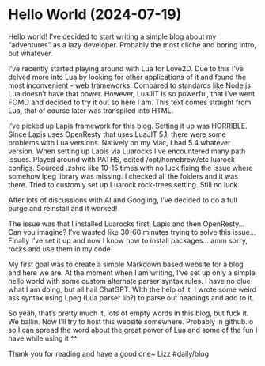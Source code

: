 # Hello World (2024-07-19)

Hello world! I’ve decided to start writing a simple blog about my “adventures” as a lazy developer. Probably the most cliche and boring intro, but whatever.

I’ve recently started playing around with Lua for Love2D. Due to this I’ve delved more into Lua by looking for other applications of it and found the most inconvenient - web frameworks. Compared to standards like Node.js Lua doesn’t have that power. However, LuaJIT is so powerful, that I’ve went FOMO and decided to try it out so here I am. This text comes straight from Lua, that of course later was transpiled into HTML.

I’ve picked up Lapis framework for this blog. Setting it up was HORRIBLE. Since Lapis uses OpenResty that uses LuaJIT 5.1, there were some problems with Lua versions. Natively on my Mac, I had 5.4.whatever version. When setting up Lapis via Luarocks I’ve encountered many path issues. Played around with PATHS, edited /opt/homebrew/etc luarock configs. Sourced .zshrc like 10-15 times with no luck fixing the issue where somehow lpeg library was missing. I checked all the folders and it was there. Tried to customly set up Luarock rock-trees setting. Still no luck. 

After lots of discussions with AI and Googling, I’ve decided to do a full purge and reinstall and it worked! 

The issue was that I installed Luarocks first, Lapis and then OpenResty… Can you imagine? I’ve wasted like 30-60 minutes trying to solve this issue… Finally I’ve set it up and now I know how to install packages… amm sorry, rocks and use them in my code. 

My first goal was to create a simple Markdown based website for a blog and here we are. At the moment when I am writing, I’ve set up only a simple hello world with some custom alternate parser syntax rules. I have no clue what I am doing, but all hail ChatGPT. WIth the help of it, I wrote some weird ass syntax using Lpeg (Lua parser lib?) to parse out headings and add <hx> to it.

So yeah, that’s pretty much it, lots of empty words in this blog, but fuck it. We ballin. Now I’ll try to host this website somewhere. Probably in github.io so I can spread the word about the great power of Lua and some of the fun I have while using it ^^

Thank you for reading and have a good one~
Lizz
#daily/blog